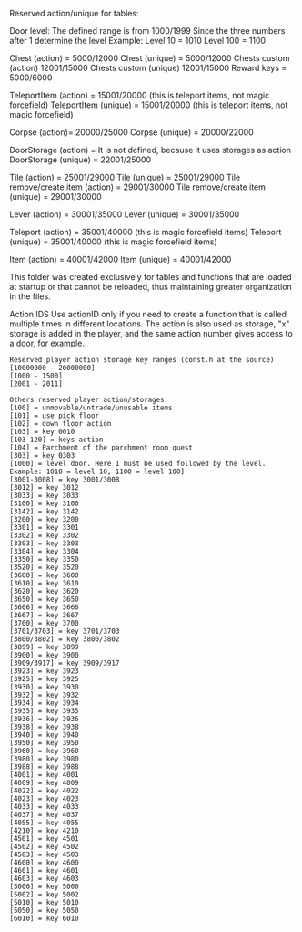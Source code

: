 Reserved action/unique for tables:

Door level:
The defined range is from 1000/1999
Since the three numbers after 1 determine the level
Example:
Level 10 = 1010
Level 100 = 1100

Chest (action) = 5000/12000
Chest (unique) = 5000/12000
Chests custom (action) 12001/15000
Chests custom (unique) 12001/15000
Reward keys = 5000/6000

TeleportItem (action) = 15001/20000 (this is teleport items, not magic forcefield)
TeleportItem (unique) = 15001/20000 (this is teleport items, not magic forcefield)

Corpse (action)= 20000/25000
Corpse (unique) = 20000/22000

DoorStorage (action) = It is not defined, because it uses storages as action
DoorStorage (unique) = 22001/25000

Tile (action) = 25001/29000
Tile (unique) = 25001/29000
Tile remove/create item (action) = 29001/30000
Tile remove/create item (unique) = 29001/30000

Lever (action) = 30001/35000
Lever (unique) = 30001/35000

Teleport (action) = 35001/40000 (this is magic forcefield items)
Teleport (unique) = 35001/40000 (this is magic forcefield items)

Item (action) = 40001/42000
Item (unique) = 40001/42000

This folder was created exclusively for tables and functions that are loaded at startup or that cannot be reloaded, thus maintaining greater organization in the files.

Action IDS
	Use actionID only if you need to create a function that is called multiple times in different locations.
	The action is also used as storage, "x" storage is added in the player,
	and the same action number gives access to a door, for example.

	Reserved player action storage key ranges (const.h at the source)
	[10000000 - 20000000]
	[1000 - 1500]
	[2001 - 2011]

	Others reserved player action/storages
	[100] = unmovable/untrade/unusable items
	[101] = use pick floor
	[102] = down floor action
	[103] = key 0010
	[103-120] = keys action
	[104] = Parchment of the parchment room quest
	[303] = key 0303
	[1000] = level door. Here 1 must be used followed by the level. Example: 1010 = level 10, 1100 = level 100]
	[3001-3008] = key 3001/3008
	[3012] = key 3012
	[3033] = key 3033
	[3100] = key 3100
	[3142] = key 3142
	[3200] = key 3200
	[3301] = key 3301
	[3302] = key 3302
	[3303] = key 3303
	[3304] = key 3304
	[3350] = key 3350
	[3520] = key 3520
	[3600] = key 3600
	[3610] = key 3610
	[3620] = key 3620
	[3650] = key 3650
	[3666] = key 3666
	[3667] = key 3667
	[3700] = key 3700
	[3701/3703] = key 3701/3703
	[3800/3802] = key 3800/3802
	[3899] = key 3899
	[3900] = key 3900
	[3909/3917] = key 3909/3917
	[3923] = key 3923
	[3925] = key 3925
	[3930] = key 3930
	[3932] = key 3932
	[3934] = key 3934
	[3935] = key 3935
	[3936] = key 3936
	[3938] = key 3938
	[3940] = key 3940
	[3950] = key 3950
	[3960] = key 3960
	[3980] = key 3980
	[3988] = key 3988
	[4001] = key 4001
	[4009] = key 4009
	[4022] = key 4022
	[4023] = key 4023
	[4033] = key 4033
	[4037] = key 4037
	[4055] = key 4055
	[4210] = key 4210
	[4501] = key 4501
	[4502] = key 4502
	[4503] = key 4503
	[4600] = key 4600
	[4601] = key 4601
	[4603] = key 4603
	[5000] = key 5000
	[5002] = key 5002
	[5010] = key 5010
	[5050] = key 5050
	[6010] = key 6010
